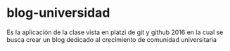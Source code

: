 # blog-universidad
Es la aplicación de la clase vista en platzi de git y github 2016 en la cual se busca crear un blog dedicado al crecimiento de comunidad universitaria
